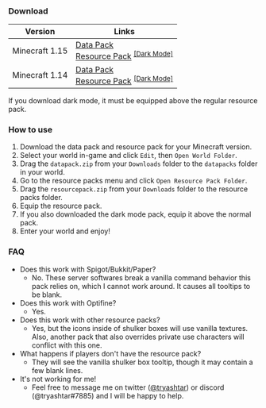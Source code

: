 ### Download
|Version|Links|
|-|-|
|Minecraft 1.15|[Data Pack](https://minhaskamal.github.io/DownGit/#/home?url=https://github.com/tryashtar/shulker-preview/tree/1.15/datapack&rootDirectory=false)<br>[Resource Pack](https://minhaskamal.github.io/DownGit/#/home?url=https://github.com/tryashtar/shulker-preview/tree/1.15/resourcepack&rootDirectory=false) <sup>[[Dark Mode]](https://minhaskamal.github.io/DownGit/#/home?url=https://github.com/tryashtar/shulker-preview/tree/1.15/resourcepack_dark&rootDirectory=false)</sup>|
|Minecraft 1.14|[Data Pack](https://minhaskamal.github.io/DownGit/#/home?url=https://github.com/tryashtar/shulker-preview/tree/1.14/datapack&rootDirectory=false)<br>[Resource Pack](https://minhaskamal.github.io/DownGit/#/home?url=https://github.com/tryashtar/shulker-preview/tree/1.14/resourcepack&rootDirectory=false) <sup>[[Dark Mode]](https://minhaskamal.github.io/DownGit/#/home?url=https://github.com/tryashtar/shulker-preview/tree/1.14/resourcepack_dark&rootDirectory=false)</sup>|

If you download dark mode, it must be equipped above the regular resource pack.

### How to use
1. Download the data pack and resource pack for your Minecraft version.
2. Select your world in-game and click `Edit`, then `Open World Folder`.
3. Drag the `datapack.zip` from your `Downloads` folder to the `datapacks` folder in your world.
4. Go to the resource packs menu and click `Open Resource Pack Folder`.
5. Drag the `resourcepack.zip` from your `Downloads` folder to the resource packs folder.
6. Equip the resource pack.
7. If you also downloaded the dark mode pack, equip it above the normal pack.
8. Enter your world and enjoy!

### FAQ
* Does this work with Spigot/Bukkit/Paper?
   * No. These server softwares break a vanilla command behavior this pack relies on, which I cannot work around. It causes all tooltips to be blank.
* Does this work with Optifine?
   * Yes.
* Does this work with other resource packs?
   * Yes, but the icons inside of shulker boxes will use vanilla textures. Also, another pack that also overrides private use characters will conflict with this one.
* What happens if players don't have the resource pack?
   * They will see the vanilla shulker box tooltip, though it may contain a few blank lines.
* It's not working for me!
   * Feel free to message me on twitter ([@tryashtar](https://twitter.com/tryashtar)) or discord (@tryashtar#7885) and I will be happy to help.
